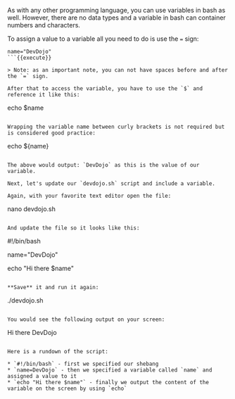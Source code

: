 As with any other programming language, you can use variables in bash as well. However, there are no data types and a variable in bash can container numbers and characters.

To assign a value to a variable all you need to do is use the `=` sign:

```
name="DevDojo"
```{{execute}}

> Note: as an important note, you can not have spaces before and after the `=` sign.

After that to access the variable, you have to use the `$` and reference it like this:

```
echo $name
```{{execute}}

Wrapping the variable name between curly brackets is not required but is considered good practice:

```
echo ${name}
```{{execute}}

The above would output: `DevDojo` as this is the value of our variable.

Next, let's update our `devdojo.sh` script and include a variable.

Again, with your favorite text editor open the file:

```
nano devdojo.sh
```{{execute}}

And update the file so it looks like this:

```
#!/bin/bash

name="DevDojo"

echo "Hi there $name"
```{{copy}}

**Save** it and run it again:

```
./devdojo.sh
```{{execute}}

You would see the following output on your screen:

```
Hi there DevDojo
```

Here is a rundown of the script:

* `#!/bin/bash` - first we specified our shebang
* `name=DevDojo` - then we specified a variable called `name` and assigned a value to it
* `echo "Hi there $name"` - finally we output the content of the variable on the screen by using `echo`
